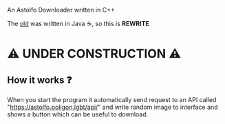 An Astolfo Downloader written in C++

The [old](https://github.com/VerifiedFemboy/AstolfoDownloader) was written in Java ☕, so this is **REWRITE**

# ⚠️ UNDER CONSTRUCTION ⚠️

## How it works ❓

When you start the program it automatically send request to an API called "https://astolfo.poligon.lgbt/api/"
and write random image to interface and shows a button which can be useful to download.
